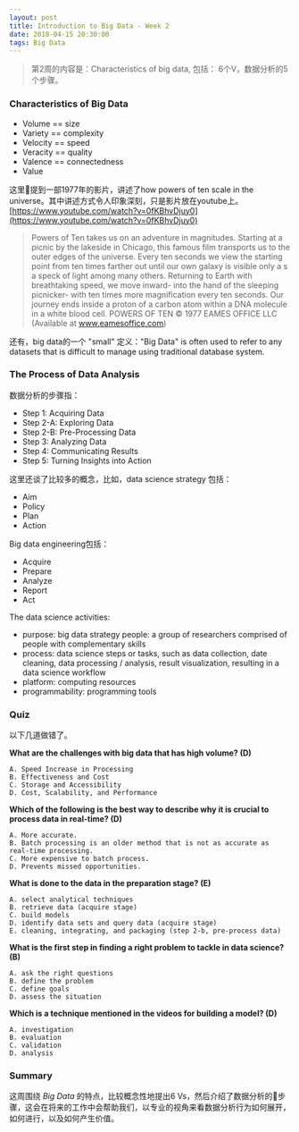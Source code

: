 ```yaml
---
layout: post
title: Introduction to Big Data - Week 2
date: 2018-04-15 20:30:00
tags: Big Data
---
```


> 第2周的内容是：Characteristics of big data, 包括： 6个V，数据分析的5个步骤。

### Characteristics of Big Data

- Volume == size
- Variety == complexity
- Velocity == speed
- Veracity == quality
- Valence == connectedness
- Value

这里提到一部1977年的影片，讲述了how powers of ten scale in the universe。其中讲述方式令人印象深刻，只是影片放在youtube上。[https://www.youtube.com/watch?v=0fKBhvDjuy0](https://www.youtube.com/watch?v=0fKBhvDjuy0)

>Powers of Ten takes us on an adventure in magnitudes.  Starting at a picnic by the lakeside in Chicago, this famous film transports us to the outer edges of the universe.  Every ten seconds we view the starting point from ten times farther out until our own galaxy is visible only a s a speck of light among many others.  Returning to Earth with breathtaking speed, we move inward- into the hand of the sleeping picnicker- with ten times more magnification every ten seconds. Our journey ends inside a proton of a carbon atom within a DNA molecule in a white blood cell.  POWERS OF TEN   © 1977 EAMES OFFICE LLC (Available at www.eamesoffice.com)

还有，big data的一个 "small" 定义："Big Data" is often used to refer to any datasets that is difficult to manage using traditional database system.

### The Process of Data Analysis

数据分析的步骤指：
- Step 1: Acquiring Data
- Step 2-A: Exploring Data
- Step 2-B: Pre-Processing Data
- Step 3: Analyzing Data
- Step 4: Communicating Results
- Step 5: Turning Insights into Action

这里还谈了比较多的概念，比如，data science strategy 包括：
- Aim
- Policy
- Plan
- Action

Big data engineering包括：
- Acquire
- Prepare
- Analyze
- Report
- Act

The data science activities:
- purpose: big data strategy
people: a group of researchers comprised of people with complementary skills
- process: data science steps or tasks, such as data collection, date cleaning, data processing / analysis, result visualization, resulting in a data science workflow
- platform: computing resources
- programmability: programming tools

### Quiz

以下几道做错了。

**What are the challenges with big data that has high volume? (D)**

    A. Speed Increase in Processing
    B. Effectiveness and Cost
    C. Storage and Accessibility
    D. Cost, Scalability, and Performance

**Which of the following is the best way to describe why it is crucial to process data in real-time? (D)**

    A. More accurate.
    B. Batch processing is an older method that is not as accurate as real-time processing.
    C. More expensive to batch process.
    D. Prevents missed opportunities.

**What is done to the data in the preparation stage? (E)**

    A. select analytical techniques
    B. retrieve data (acquire stage)
    C. build models
    D. identify data sets and query data (acquire stage)
    E. cleaning, integrating, and packaging (step 2-b, pre-process data)

**What is the first step in finding a right problem to tackle in data science? (B)**

    A. ask the right questions
    B. define the problem
    C. define goals
    D. assess the situation

**Which is a technique mentioned in the videos for building a model? (D)**

    A. investigation
    B. evaluation
    C. validation
    D. analysis

### Summary

这周围绕 *Big Data* 的特点，比较概念性地提出6 Vs，然后介绍了数据分析的步骤，这会在将来的工作中会帮助我们，以专业的视角来看数据分析行为如何展开，如何进行，以及如何产生价值。
